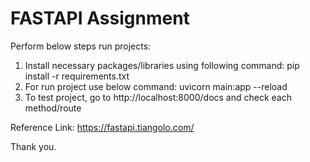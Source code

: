 # FASTAPI Assignment

Perform below steps run projects:
1. Install necessary packages/libraries using following command: pip install -r requirements.txt
2. For run project use below command: 
uvicorn main:app --reload
3. To test project, go to http://localhost:8000/docs and check each method/route


Reference Link: 
    https://fastapi.tiangolo.com/

Thank you.